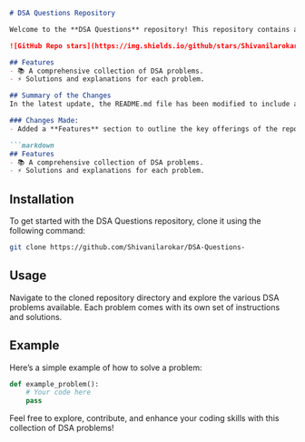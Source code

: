 ```markdown
# DSA Questions Repository

Welcome to the **DSA Questions** repository! This repository contains a collection of Data Structures and Algorithms (DSA) problems designed to help you enhance your coding skills.

![GitHub Repo stars](https://img.shields.io/github/stars/Shivanilarokar/DSA-Questions-) ![GitHub forks](https://img.shields.io/github/forks/Shivanilarokar/DSA-Questions-) ![GitHub issues](https://img.shields.io/github/issues/Shivanilarokar/DSA-Questions-)

## Features
- 📚 A comprehensive collection of DSA problems.
- ⚡ Solutions and explanations for each problem.

## Summary of the Changes
In the latest update, the README.md file has been modified to include a new section highlighting the features of the repository. This addition aims to provide users with a clearer understanding of what the repository offers.

### Changes Made:
- Added a **Features** section to outline the key offerings of the repository.

```markdown
## Features
- 📚 A comprehensive collection of DSA problems.
- ⚡ Solutions and explanations for each problem.
```

## Installation
To get started with the DSA Questions repository, clone it using the following command:

```bash
git clone https://github.com/Shivanilarokar/DSA-Questions-
```

## Usage
Navigate to the cloned repository directory and explore the various DSA problems available. Each problem comes with its own set of instructions and solutions.

## Example
Here’s a simple example of how to solve a problem:

```python
def example_problem():
    # Your code here
    pass
```

Feel free to explore, contribute, and enhance your coding skills with this collection of DSA problems!
```